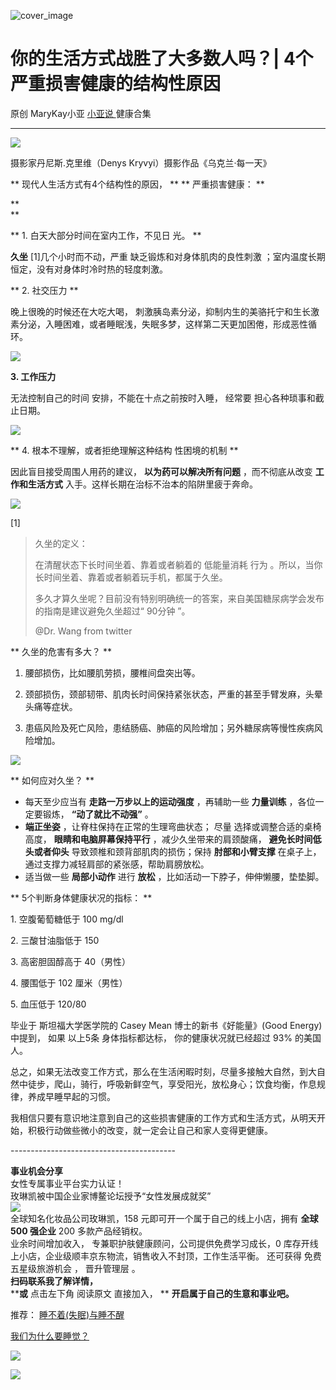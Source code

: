 ![cover_image](https://mmbiz.qpic.cn/mmbiz_jpg/A8SKDch4cJGBjQLycK5HSVVG9w03f5lmna3lGpIibWb0P4BaIRlmZBzM9JelTiaiaHepOPv4YicfQyM3mlGvBNkz5g/0?wx_fmt=jpeg)

#  你的生活方式战胜了大多数人吗？| 4个严重损害健康的结构性原因

原创  MaryKay小亚  [ 小亚说 ](https://mp.weixin.qq.com/mp/appmsgalbum?__biz=MzUxNDAwNTk0MQ==&action=getalbum&album_id=1708249854717526017#wechat_redirect) 健康合集

__ _ _ _ _

  

![](https://mmbiz.qpic.cn/mmbiz_jpg/A8SKDch4cJGBjQLycK5HSVVG9w03f5lmnt6OY4vf9CCPuAUKzzYmI70GbOnCbe0GT89OJImILuaV14I4dCjSJA/640?wx_fmt=jpeg&from=appmsg)

摄影家丹尼斯.克里维（Denys Kryvyi）摄影作品《乌克兰·每一天》

  

** 现代人生活方式有4个结构性的原因，  ** ** 严重损害健康：  **

**  
**

** 1\. 白天大部分时间在室内工作，不见日  光。  **

**久坐** [1]几个小时而不动，严重  缺乏锻炼和对身体肌肉的良性刺激  ；室内温度长期恒定，没有对身体时冷时热的轻度刺激。

** 2\. 社交压力  **

晚上很晚的时候还在大吃大喝，  刺激胰岛素分泌，抑制内生的美骆托宁和生长激素分泌，入睡困难，或者睡眠浅，失眠多梦，这样第二天更加困倦，形成恶性循环。

  

![](https://mmbiz.qpic.cn/mmbiz_jpg/A8SKDch4cJGBjQLycK5HSVVG9w03f5lmdU4UgiayFluyticvMPkiaFCM7AibQAf0PmXrEKk97CkpGISlECzJJticHRA/640?wx_fmt=jpeg)

  

**3\. 工作压力**

无法控制自己的时间  安排，不能在十点之前按时入睡，  经常要  担心各种琐事和截止日期。

![](https://mmbiz.qpic.cn/mmbiz_jpg/A8SKDch4cJGBjQLycK5HSVVG9w03f5lmpnms3WX0p2CTeT4Ntkn77DXTQx8l5N4bMdcB1uicZfFhSI0tqL7vx6A/640?wx_fmt=jpeg)

  

** 4\. 根本不理解，或者拒绝理解这种结构  性困境的机制  **

因此盲目接受周围人用药的建议，  **以为药可以解决所有问题** ，而不彻底从改变  **工作和生活方式** 入手。这样长期在治标不治本的陷阱里疲于奔命。

  

![](https://mmbiz.qpic.cn/mmbiz_jpg/A8SKDch4cJGBjQLycK5HSVVG9w03f5lmyTdxlyLB3XuDkopgR1SwlI2eOUpIOhDo4MDxJO1ZXWYoAtibRfI5G4w/640?wx_fmt=jpeg&from=appmsg)

  

[1]

> 久坐的定义：
>
> 在清醒状态下长时间坐着、靠着或者躺着的  低能量消耗  行为  。所以，当你长时间坐着、靠着或者躺着玩手机，都属于久坐。
>
> 多久才算久坐呢？目前没有特别明确统一的答案，来自美国糖尿病学会发布的指南是建议避免久坐超过“  90分钟  ”。
>
>  
>
>
> @Dr. Wang from twitter

  

** 久坐的危害有多大？  **

  1. 腰部损伤，比如腰肌劳损，腰椎间盘突出等。 

  2. 颈部损伤，颈部韧带、肌肉长时间保持紧张状态，严重的甚至手臂发麻，头晕头痛等症状。 

  3. 患癌风险及死亡风险，患结肠癌、肺癌的风险增加；另外糖尿病等慢性疾病风险增加。 

  

  

![](https://mmbiz.qpic.cn/mmbiz_jpg/A8SKDch4cJGBjQLycK5HSVVG9w03f5lm91KIVFABQmxFXpMfFz1ic8dbqsDklZ4y0Qw1X4uicQ9TibOpCzRMiavHhw/640?wx_fmt=jpeg&from=appmsg)

  

** 如何应对久坐？  **

  * 每天至少应当有  **走路一万步以上的运动强度** ，再辅助一些  **力量训练** ，各位一定要锻炼，  **“动了就比不动强”** 。 
  * **端正坐姿** ，让脊柱保持在正常的生理弯曲状态；  尽量  选择或调整合适的桌椅高度，  **眼睛和电脑屏幕保持平行** ，减少久坐带来的肩颈酸痛，  **避免长时间低头或者仰头** 导致颈椎和颈背部肌肉的损伤；保持  **肘部和小臂支撑** 在桌子上，通过支撑力减轻肩部的紧张感，帮助肩膀放松。 
  * 适当做一些  **局部小动作** 进行  **放松** ，比如活动一下脖子，伸伸懒腰，垫垫脚。 

  

** 5个判断身体健康状况的指标：  **

1\. 空腹葡萄糖低于 100 mg/dl  

2\. 三酸甘油脂低于 150

3\. 高密胆固醇高于 40（男性）

4\. 腰围低于 102 厘米（男性）

5\. 血压低于 120/80

毕业于  斯坦福大学医学院的 Casey  Mean 博士的新书《好能量》(Good Energy)中提到，  如果  以上5条  身体指标都达标，
你的健康状况就已经超过 93% 的美国人。

总之，如果无法改变工作方式，那么在生活闲暇时刻，尽量多接触大自然，到大自然中徒步，爬山，骑行，呼吸新鲜空气，享受阳光，放松身心；饮食均衡，作息规律，养成早睡早起的习惯。

我相信只要有意识地注意到自己的这些损害健康的工作方式和生活方式，从明天开始，积极行动做些微小的改变，就一定会让自己和家人变得更健康。

  

\-----------------------------------------  
  
**事业机会分享**  
女性专属事业平台实力认证！  
玫琳凯被中国企业家博鳌论坛授予“女性发展成就奖”  
![](https://mmbiz.qpic.cn/mmbiz_jpg/A8SKDch4cJGnR41I5Dl9IuwiaHYx7825mM68DLlh5rkkJ0CicfyzASagdMUEZ2pNCZs13Ng5n6ehtuiaW1YJrziaHQ/640?wx_fmt=jpeg)  
全球知名化妆品公司玫琳凯，158 元即可开一个属于自己的线上小店，拥有 **全球 500 强企业** 200 多款产品经销权。  
业余时间增加收入，  专兼职护肤健康顾问，公司提供免费学习成长，0 库存开线上小店，企业级顺丰京东物流，销售收入不封顶，工作生活平衡。  还可获得
免费五星级旅游机会  ，  晋升管理层  。  
**扫码联系我了解详情，**  
****或** 点击左下角  阅读原文  直接加入， ** **开启属于自己的生意和事业吧。**  
  
  

推荐： [ 睡不着(失眠)与睡不醒
](http://mp.weixin.qq.com/s?__biz=MzUxNDAwNTk0MQ==&mid=2247484983&idx=1&sn=5480cd343a52a394167d0cfb96964ab8&chksm=f94dc8edce3a41fb9d0ad64f311d1bb96458e745b56bb4353866d15f7f08b9fb8d5b4a66f90a&scene=21#wechat_redirect)  

[ 我们为什么要睡觉？
](http://mp.weixin.qq.com/s?__biz=MzUxNDAwNTk0MQ==&mid=2247484972&idx=1&sn=7425c5641ae93f6de9093796182e9e3b&chksm=f94dc8f6ce3a41e07851079da28f6bcab073e3366fdfb0c15fb3446f5b98c240826aa5e8a972&scene=21#wechat_redirect)

![](https://mmbiz.qpic.cn/mmbiz_gif/b96CibCt70iaZ7Bia3Wm91cEuWhERXfCYjTia9tf7aMjVBNRETSa2NpGjCV6tyNvgCLos8LBgwEgxcwaIw8zdOsG7A/640?wx_fmt=gif)

![](https://mmbiz.qpic.cn/mmbiz_jpg/A8SKDch4cJEicCnqTxiatgGquhIicZ1wJ1Dth5YOOzoYV7U4N3HmiaO0vVAzjOpBVdtF0gnL632Fc7HqiaDmgveQDEw/640?wx_fmt=jpeg)
